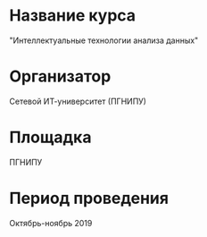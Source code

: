 # Название курса
"Интеллектуальные технологии анализа данных"

# Организатор 
Сетевой ИТ-университет (ПГНИПУ)

# Площадка
ПГНИПУ

# Период проведения
Октябрь-ноябрь 2019